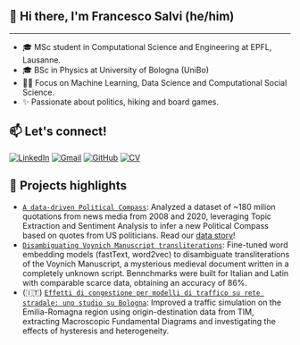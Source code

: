 ## 👋 Hi there, I'm Francesco Salvi (he/him)
---

* 🎓 MSc student in Computational Science and Engineering at EPFL, Lausanne.
* 🎓 BSc in Physics at University of Bologna (UniBo)
* 👨‍💻 Focus on Machine Learning, Data Science and Computational Social Science.
* ✨ Passionate about politics, hiking and board games.


## 📫 Let's connect!

[![LinkedIn](https://img.shields.io/badge/linkedin-%230077B5.svg?logo=linkedin&logoColor=white)](https://www.linkedin.com/in/frasalvi/)
[![Gmail](https://img.shields.io/badge/Gmail-D14836?logo=gmail&logoColor=white)](mailto:salvi.fnc@gmail.com)
[![GitHub](https://img.shields.io/badge/github-%23121011.svg?logo=github&logoColor=white)](github.com/frasalvi)
[![CV](https://img.shields.io/badge/-CV-yellow)](https://github.com/frasalvi/frasalvi/blob/main/CV_Francesco_Salvi.pdf)


## 🔨 Projects highlights

* [`A data-driven Political Compass`](https://github.com/epfl-ada/ada-2021-project-alan): Analyzed a dataset of ~180 milion quotations from news media from 2008 and 2020, leveraging Topic Extraction and Sentiment Analysis to infer a new Political Compass based on quotes from US politicians. Read our [data story](https://the-political-compass.github.io/data-driven-political-compass/)!
* [`Disambiguating Voynich Manuscript transliterations`](https://github.com/CS-433/ml-project-2-scikit-learn2/): Fine-tuned word embedding models (fastText, word2vec) to disambiguate transliterations of the Voynich Manuscript, a mysterious medieval document written in a completely unknown script. Bennchmarks were built for Italian and Latin with comparable scarce data, obtaining an accuracy of 86%.
* (🇮🇹) [`Effetti di congestione per modelli di traffico su rete stradale: uno studio su Bologna`](https://amslaurea.unibo.it/23734/): Improved a traffic simulation on the Emilia-Romagna region using origin-destination data from TIM, extracting Macroscopic Fundamental Diagrams and investigating the effects of hysteresis and heterogeneity.
